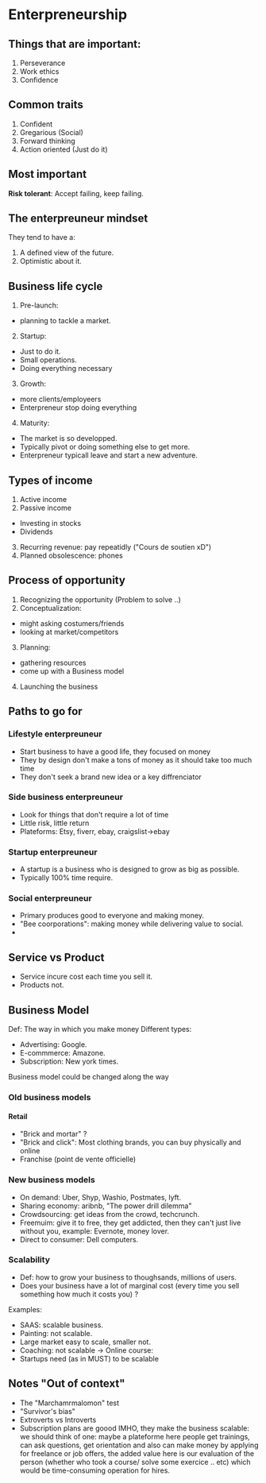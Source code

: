 # Enterpreneurship

## Things that are important:
1. Perseverance
2. Work ethics
3. Confidence

## Common traits
1. Confident
2. Gregarious (Social)
3. Forward thinking
4. Action oriented (Just do it)

## Most important
**Risk tolerant**: Accept failing, keep failing.

## The enterpreuneur mindset
They tend to have a:
1. A defined view of the future.
2. Optimistic about it.

## Business life cycle
1. Pre-launch: 
  - planning to tackle a market.
2. Startup:
  - Just to do it.
  - Small operations.
  - Doing everything necessary
3. Growth: 
  - more clients/employeers
  - Enterpreneur stop doing everything
4. Maturity:
  - The market is so developped.
  - Typically pivot or doing something else to get more.
  - Enterpreneur typicall leave and start a new adventure.


## Types of income
1. Active income
2. Passive income
  - Investing in stocks
  - Dividends

3. Recurring revenue: pay repeatidly ("Cours de soutien xD")
4. Planned obsolescence: phones

## Process of opportunity
1. Recognizing the opportunity (Problem to solve ..)
2. Conceptualization:
  - might asking costumers/friends
  - looking at market/competitors
3. Planning:
  - gathering resources
  - come up with a Business model
4. Launching the business

## Paths to go for

### Lifestyle enterpreuneur
- Start business to have a good life, they focused on money
- They by design don't make a tons of money as it should take too much time
- They don't seek a brand new idea or a key diffrenciator

### Side business enterpreuneur 
- Look for things that don't require a lot of time
- Little risk, little return
- Plateforms: Etsy, fiverr, ebay, craigslist->ebay

### Startup enterpreuneur
- A startup is a business who is designed to grow as big as possible.
- Typically 100% time require.

### Social enterpreuneur
- Primary produces good to everyone and making money.
- "Bee coorporations": making money while delivering value to social.
- 

## Service vs Product
- Service incure cost each time you sell it.
- Products not.

## Business Model
Def: The way in which you make money 
Different types:
- Advertising: Google.
- E-commmerce: Amazone.
- Subscription: New york times.

Business model could be changed along the way

### Old business models
#### Retail
- "Brick and mortar" ?
- "Brick and click": Most clothing brands, you can buy physically and online
- Franchise (point de vente officielle)

### New business models
- On demand: Uber, Shyp, Washio, Postmates, lyft.
- Sharing economy: aribnb, "The power drill dilemma"
- Crowdsourcing: get ideas from the crowd, techcrunch. 
- Freemuim: give it to free, they get addicted, then they can't just live without you, example: Evernote, money lover.
- Direct to consumer: Dell computers.

### Scalability
- Def: how to grow your business to thoughsands, millions of users.
- Does your business have a lot of marginal cost (every time you sell something how much it costs you) ?

Examples:
- SAAS: scalable business.
- Painting: not scalable.
- Large market easy to scale, smaller not.
- Coaching: not scalable -> Online course: 
- Startups need (as in MUST) to be scalable

## Notes "Out of context"
- The "Marchamrmalomon" test
- "Survivor's bias"
- Extroverts vs Introverts
- Subscription plans are goood IMHO, they make the business scalable: we should think of one: maybe a plateforme here people get trainings, can ask questions, get orientation and also can make money by applying for freelance or job offers, the added value here is our evaluation of the person (whether who took a course/ solve some exercice .. etc) which would be time-consuming operation for hires.
